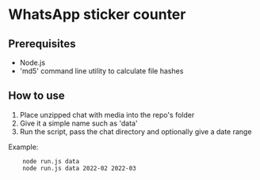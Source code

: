 # WhatsApp sticker counter

## Prerequisites
 * Node.js
 * 'md5' command line utility to calculate file hashes

## How to use
1. Place unzipped chat with media into the repo's folder
2. Give it a simple name such as 'data'
3. Run the script, pass the chat directory and optionally give a date range


Example:
```
    node run.js data
    node run.js data 2022-02 2022-03
```